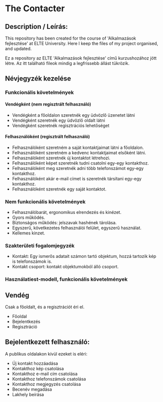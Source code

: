 # The Contacter

## Description / Leírás:


This repository has been created for the course of 'Alkalmazások fejlesztése' at ELTE University. Here I keep the files of my project organised, and updated.


Ez a repository az ELTE 'Alkalmazások fejlesztése' című kurzushozához jött létre. Az itt található fileok mindig a legfrissebb állást tükrözik.

## Névjegyzék kezelése


### Funkcionális követelmények

#### Vendégként (nem regisztrált felhasználó)
- Vendégként a főoldalon szeretnék egy üdvözlő üzenetet látni
- Vendégként szeretnék egy üdvözlő oldalt látni
- Vendégként szeretnék regisztrációs lehetőséget

#### Felhasználóként (regisztrált felhasználó)
- Felhasználóként szeretném a saját kontaktjaimat látni a főoldalon.
- Felhasználóként szeretném a kedvenc kontaktjaimat elsőként látni.
- Felhasználóként szeretnék új kontaktot létrehozi.
- Felhasználóként képet szeretnék tudni csatolni egy-egy kontakthoz.
- Felhasználóként meg szeretnék adni több telefonszámot egy-egy kontakthoz.
- Felhasználóként akár e-mail címet is szeretnék társítani egy-egy kontakthoz.
- Felhasználóként szeretnék egy saját kontaktot.

### Nem funkcionális követelmények
- Felhasználóbarát, ergonomikus elrendezés és kinézet.
- Gyors működés.
- Biztonságos működés: jelszavak hashének tárolása.
- Egyszerű, következetes felhasználói felület, egyszerű használat.
- Kellemes kinzet.

 ### Szakterületi fogalomjegyzék
 
 - Kontakt: Egy ismerős adatait számon tartó objektum, hozzá tartozik kép is telefonszámok is.
 - Kontakt csoport: kontakt objektumokból álló csoport.

### Használatiest-modell, funkcionális követelmények

## Vendég

Csak a főoldalt, és a regisztrációt éri el.

- Főoldal
- Bejelentkezés
- Regisztráció

## Bejelentkezett felhasználó:

A publikus oldalakon kívül ezeket is eléri:

- Új kontakt hozzáadása
- Kontakthoz kép csatolása
- Kontakthoz e-mail cím csatolása
- Kontakthoz telefonszámok csatolása
- Kontakthoz megjegyzés csatolása
- Becenév megadása
- Lakhely beírása

